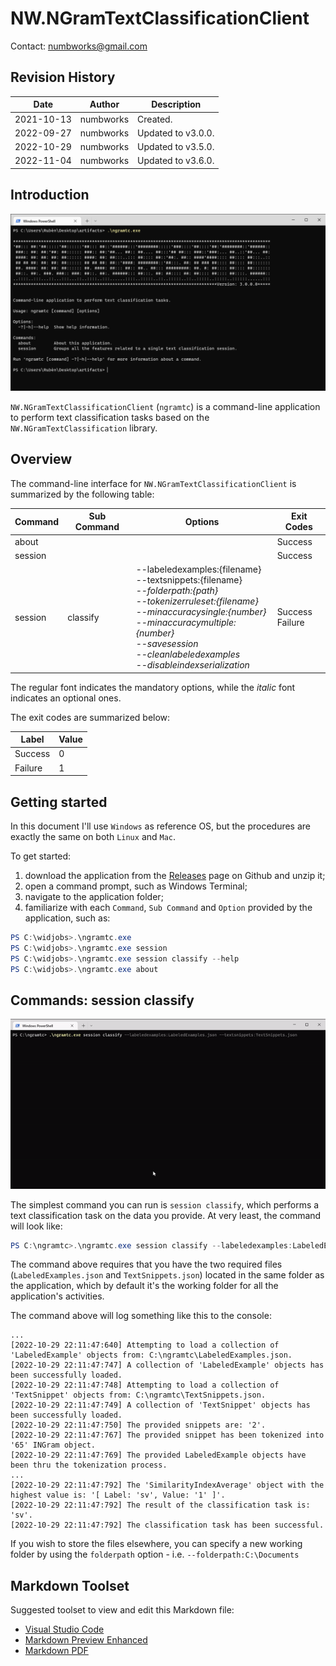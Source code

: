 # NW.NGramTextClassificationClient
Contact: numbworks@gmail.com

## Revision History

| Date | Author | Description |
|---|---|---|
| 2021-10-13 | numbworks | Created. |
| 2022-09-27 | numbworks | Updated to v3.0.0. |
| 2022-10-29 | numbworks | Updated to v3.5.0. |
| 2022-11-04 | numbworks | Updated to v3.6.0. |

## Introduction

![Screenshot_01](Screenshots/Screenshot_01.png)

`NW.NGramTextClassificationClient` (`ngramtc`) is a command-line application to perform text classification tasks based on the `NW.NGramTextClassification` library.

## Overview

The command-line interface for `NW.NGramTextClassificationClient` is summarized by the following table:

|Command|Sub Command|Options|Exit Codes|
|---|---|---|---|
|about|||Success|
|session|||Success|
|session|classify|--labeledexamples:{filename}<br />--textsnippets:{filename}<br />*--folderpath:{path}*<br />*--tokenizerruleset:{filename}*<br />*--minaccuracysingle:{number}*<br />*--minaccuracymultiple:{number}*<br />*--savesession*<br />*--cleanlabeledexamples*<br />*--disableindexserialization*|Success<br />Failure|

The regular font indicates the mandatory options, while the *italic*  font indicates an optional ones.

The exit codes are summarized below:

|Label|Value|
|---|---|
|Success|0|
|Failure|1|

## Getting started

In this document I'll use `Windows` as reference OS, but the procedures are exactly the same on both `Linux` and `Mac`.

To get started:

1. download the application from the [Releases](https://github.com/numbworks/NW.NGramTextClassification/releases) page on Github and unzip it;
2. open a command prompt, such as Windows Terminal;
3. navigate to the application folder;
4. familiarize with each `Command`, `Sub Command` and `Option` provided by the application, such as:

```powershell
PS C:\widjobs>.\ngramtc.exe
PS C:\widjobs>.\ngramtc.exe session
PS C:\widjobs>.\ngramtc.exe session classify --help
PS C:\widjobs>.\ngramtc.exe about
```

## Commands: session classify

![Screenrec_SessionClassify](Screenrecs/Screenrec_SessionClassify.gif)

The simplest command you can run is `session classify`, which performs a text classification task on the data you provide. At very least, the command will look like:

```powershell
PS C:\ngramtc>.\ngramtc.exe session classify --labeledexamples:LabeledExamples.json --textsnippets:TextSnippets.json
```

The command above requires that you have the two required files (`LabeledExamples.json` and `TextSnippets.json`) located in the same folder as the application, which by default it's the working folder for all the application's activities. 

The command above will log something like this to the console:

```
...
[2022-10-29 22:11:47:640] Attempting to load a collection of 'LabeledExample' objects from: C:\ngramtc\LabeledExamples.json.
[2022-10-29 22:11:47:747] A collection of 'LabeledExample' objects has been successfully loaded.
[2022-10-29 22:11:47:748] Attempting to load a collection of 'TextSnippet' objects from: C:\ngramtc\TextSnippets.json.
[2022-10-29 22:11:47:749] A collection of 'TextSnippet' objects has been successfully loaded.
[2022-10-29 22:11:47:750] The provided snippets are: '2'.
[2022-10-29 22:11:47:767] The provided snippet has been tokenized into '65' INGram object.
[2022-10-29 22:11:47:769] The provided LabeledExample objects have been thru the tokenization process.
...
[2022-10-29 22:11:47:792] The 'SimilarityIndexAverage' object with the highest value is: '[ Label: 'sv', Value: '1' ]'.
[2022-10-29 22:11:47:792] The result of the classification task is: 'sv'.
[2022-10-29 22:11:47:792] The classification task has been successful.
```

If you wish to store the files elsewhere, you can specify a new working folder by using the `folderpath` option - i.e. `--folderpath:C:\Documents`

## Markdown Toolset

Suggested toolset to view and edit this Markdown file:

- [Visual Studio Code](https://code.visualstudio.com/)
- [Markdown Preview Enhanced](https://marketplace.visualstudio.com/items?itemName=shd101wyy.markdown-preview-enhanced)
- [Markdown PDF](https://marketplace.visualstudio.com/items?itemName=yzane.markdown-pdf)